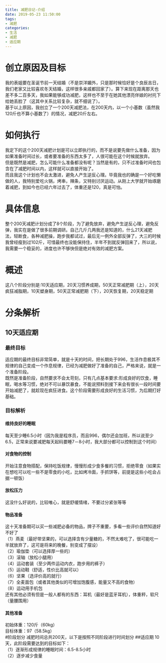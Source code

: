 ```yaml
---
title: 减肥日记-介绍
date: 2019-05-23 11:50:00
tags: 
- 减肥
categories: 
- 生活
- 减肥
- 适应期
---
```

# 创立原因及目标
我的表姐要在圣诞节前一天结婚（不是崇洋媚外，只是那时候恰好是个良辰吉日，我们老家又比较喜欢冬天结婚，这样很多亲戚都回家了）。算下来现在距离那天也差不多二百多天，我如果能够成功减肥，这样也不至于在她其他漂亮伴娘的衬托下给她丢脸了（这其中关系比较复杂，就不细说了）。    
基于以上原因，我创立了一个200天减肥法，在200天内，以一个小基数（虽然我120斤也不算小基数了）的情况，减肥20斤左右。    
# 如何执行
我定下的这个200天减肥计划是可以立即执行的，而不是说要先做什么准备，因为如果准备时间过长，或者要准备的东西太多了，人很可能在这个时候就放弃。    
但是既然是减肥，怎么可能什么准备都没有呢？当然是有的，只不过准备时间也包含在了减肥时间以内，这样就可以直接开始了。     
而且我这个计划也不会太激进，避免人产生逆反心理。毕竟我也的确是一个好吃懒做的人，我特别爱吃火锅，烤串，辣条，又特别讨厌运动。从刚上大学就开始琢磨着减肥，到如今也已经六年过去了，体重还是120，真是可怕。
# 具体信息
整个200天减肥计划分成了8个阶段，为了避免放弃，避免产生逆反心理，避免反弹，我实在是做了很多前期调研。自己几斤几两我还是知道的，什么21天减肥法，轻断食，各种减肥操，跑步我都试过，最后无一例外全部反弹了，大三的时候我曾经瘦到过102斤，可惜最终也没能保持住，半年不到就反弹回来了，所以说，我需要一个稳妥的，进度也许不够快但是绝对有效的减肥方案。
# 概述
这八个阶段分别是:10天适应期，20天习惯养成期，50天正常减肥期（上），20天疯狂减脂期，10天塑身期，50天正常减肥期（下），20天恢复期，20天稳定期
# 分条解析
## 10天适应期 
### 最终目标
适应期的最终目标非常简单，就是十天的时间，把长期处于996，生活作息极其不规律的自己变成一个作息规律，已经为减肥做好了准备的自己，严格来说，就是一个准备阶段。    
既然是准备阶段，自然要求不会太苛刻，只有几点基本要求:形成良好的饮食，睡眠，喝水等习惯，绝对不可以暴饮暴食，不能说预料到接下来会有很长一段时间要开始减肥了，就趁现在疯狂进食。这个阶段需要形成良好的生活习惯，为后期打好基础。    
### 目标解析
#### 维持良好的睡眠
每天至少睡6.5小时（因为我是程序员，而且996，偶尔还会加班，所以说至少6.5，正常来说要减肥每天起码要睡7－8小时，我大部分都可以控制到这个时间）     
#### 对食物的控制
开始注意食物搭配，保持吃饭规律，慢慢形成少食多餐的习惯，拒绝零食（如果实在想吃可以吃一些不是零食的小吃，比如烤冷面，手抓饼等，前提是这些小吃会占据一顿饭）    
#### 放松压力
这没什么好说的，比较唯心，就是舒缓情绪，不要过分紧张等等
#### 物品准备
这十天准备期可以买一些减肥必备的物品，牌子不重要，多看一些评价自然知道好不好了    
（1）燕麦（最好带坚果的，可以选择含有少量糖的，不然太难吃了，很可能吃一半就放弃了，这可是将来的晚餐，别变成了摆设）    
（2）瑜伽垫（可以选择厚一些的）   
（3）滚轴（放松小腿用）   
（4）运动套装（至少两件运动内衣，跑步用的裤子）    
（5）运动鞋（舒适，性价比高就可以）    
（6）坚果（选评价高的就行）    
（7）全麦面包（或者其他类似的可增加饱腹感，能量又不高的食物）    
（8）运动用手机包     
还有其他必须有但是一般人都有的东西：耳机（最好是蓝牙耳机），体重秤，软尺（量腰围用）    
#### 其他准备

初始体重：120斤（60kg）    
目标体重：97（58.5kg）     
#阶段划分
减肥时间总共200天，以下是按照不同阶段进行时间划分
##适应期
10天，此阶段需要达到的目标如下：    
（1）逐渐形成规律的睡眠时间：6.5-8.5小时    
（2）逐步减少食量